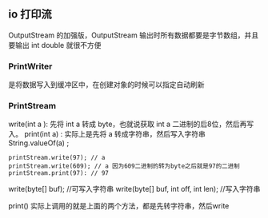 ## io 打印流
OutputStream 的加强版，OutputStream 输出时所有数据都要是字节数组，并且要输出 int double 就很不方便

### PrintWriter
是将数据写入到缓冲区中，在创建对象的时候可以指定自动刷新

### PrintStream
write(int a ):  先将 int a 转成 byte，也就说获取 int a 二进制的后8位，然后再写入。
print(int a) :  实际上是先将 a 转成字符串，然后写入字符串 String.valueOf(a) ;

```
printStream.write(97); // a
printStream.write(609); // a 因为609二进制的转为byte之后就是97的二进制
printStream.print(97): // 97
```


write(byte[] buf); //可写入字符串
write(byte[] buf, int off, int len); //写入字符串

print() 实际上调用的就是上面的两个方法，都是先转字符串，然后write

